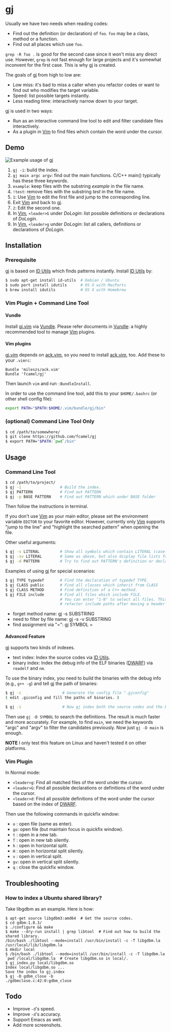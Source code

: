 # gj #

Usually we have two needs when reading codes:

* Find out the definition (or declaration) of `foo`. `foo` may be a class, method or a function.
* Find out all places which use `foo`.

`grep -R foo .` is good for the second case since it won't miss any direct use. However, `grep` is not
fast enough for large projects and it's somewhat inconvent for the first case. This is why [gj] is created.

The goals of [gj] from high to low are:

* Low miss: it's bad to miss a caller when you refactor codes or want to find out who modifies the target variable.
* Speed: list possible targets instantly.
* Less reading time: interactively narrow down to your target.

[gj] is used in two ways:

* Run as an interactive command line tool to edit and filter candidate files interactively.
* As a plugin in [Vim] to find files which contain the word under the cursor.

## Demo ##

![Example usage of gj](https://raw.github.com/fcamel/screenshots/master/gj/gj_demo.gif)

1. `gj -i`: build the index.
2. `gj main argc argv`: find out the main functions. C/C++ main() typically has these three keywords.
3. `example`: keep files with the substring *example* in the file name.
4. `!test`: remove files with the substring *test* in the file name.
5. `1`: Use [Vim] to edit the first file and jump to the corresponding line.
6. Exit [Vim] and back to [gj].
7. `2`: Edit the second one.
8. In [Vim], `<leader>G` under *DoLogin*: list possible definitions or declarations of *DoLogin*.
9. In [Vim], `<leader>g` under *DoLogin*: list all callers, definitions or declarations of *DoLogin*.

## Installation ##

### Prerequisite ###

[gj] is based on [ID Utils] which finds patterns instantly. Install [ID Utils] by:

```bash
$ sudo apt-get install id-utils  # Debian / Ubuntu
$ sudo port install idutils      # OS X with MacPorts
$ brew install idutils           # OS X with Homebrew
```

### Vim Plugin + Command Line Tool ###

#### Vundle ####

Install [gj.vim] via [Vundle]. Please refer documents in [Vundle]: a highly recommended tool to manage [Vim] plugins.

#### Vim plugins ####

[gj.vim] depends on [ack.vim], so you need to install [ack.vim], too. Add these to your `.vimrc`:

```vim
Bundle 'mileszs/ack.vim'
Bundle 'fcamel/gj'
```

Then launch `vim` and run `:BundleInstall`.

In order to use the command line tool, add this to your `$HOME/.bashrc` (or other shell config file):

```bash
export PATH="$PATH:$HOME/.vim/bundle/gj/bin"
```

### (optional) Command Line Tool Only ###

```bash
$ cd /path/to/somewhere/
$ git clone https://github.com/fcamel/gj
$ export PATH="$PATH:`pwd`/bin"
```

## Usage ##

### Command Line Tool ###

```bash
$ cd /path/to/project/
$ gj -i                 # Build the index.
$ gj PATTERN            # Find out PATTERN
$ gj -p BASE PATTERN    # Find out PATTERN which under BASE folder
```

Then follow the instructions in terminal. 

If you don't use [Vim] as your main editor, please set the environment variable `EDITOR` to your favorite editor.
However, currently only [Vim] supports "jump to the line" and "highlight the searched pattern" when opening
the file.

Other useful arguments:

```bash
$ gj -s LITERAL         # Show all symbols which contain LITERAL (case-insensitive)
$ gj -sv LITERAL        # Same as above, but also display file lists for each symbol.
$ gj -d PATTERN         # Try to find out PATTERN's definition or declaration. Work for C++ or Python. 
```

Examples of using [gj] for special scenarios:

```bash
$ gj TYPE typedef       # Find the declaration of typedef TYPE.
$ gj CLASS public       # Find all classes which inherit from CLASS
$ gj CLASS METHOD       # Find definition of a C++ method.
$ gj FILE include       # Find all files which include FILE.
                        # You can enter "1-N" to select all files. This is useful to
                        # refactor include paths after moving a header to a different path.
```
* forget method name: gj -s SUBSTRING
* need to filter by file name: gj -s -v SUBSTRING
* find assignment via "=": gj SYMBOL = 

#### Advanced Feature ####

[gj] supports two kinds of indexes. 
* text index: Index the source codes via [ID Utils].
* binary index: Index the debug info of the ELF binaries ([DWARF]) via `readelf` and `nm`.

To use the binary index, you need to build the binaries with the debug info (e.g., `g++ -g`) and tell [gj] the path of binaries:

```bash
$ gj -c                  # Generate the config file ".gjconfig"
( edit .giconfig and fill the paths of binaries. )

$ gj -i                  # Now gj index both the source codes and the binaries.
```

Then use `gj -D SYMBOL` to search the definitions. The result is much faster and more accurately. For example, to find `main`, we need the keywords "argc" and "argv" to filter the candidates previously. Now just `gj -D main` is enough.

**NOTE** I only test this feature on Linux and haven't tested it on other platforms.


### Vim Plugin ###

In Normal mode:

* `<leader>g`: Find all matched files of the word under the cursor.
* `<leader>G`: Find all possible declarations or definitions of the word under the cursor.
* `<leader>d`: Find all possible definitions of the word under the cursor based on the index of [DWARF].

Then use the following commands in quickfix window:

* `o` : open file (same as enter).
* `go`: open file (but maintain focus in quickfix window). 
* `t` : open in a new tab.
* `T` : open in new tab silently.
* `h` : open in horizontal split.
* `H` : open in horizontal split silently.
* `v` : open in vertical split.
* `gv`: open in vertical split silently.
* `q` : close the quickfix window.

## Troubleshooting ##

### How to index a Ubuntu shared library? ###

Take libgdbm as an example. Here is how:
```
$ apt-get source libgdbm3:amd64  # Get the source codes.
$ cd gdbm-1.8.3/
$ ./configure && make
$ make --dry-run install | grep libtool  # Find out how to build the shared library.
/bin/bash ./libtool --mode=install /usr/bin/install -c -T libgdbm.la /usr/local/lib/libgdbm.la
$ mkdir local
$ /bin/bash ./libtool --mode=install /usr/bin/install -c -T libgdbm.la `pwd`/local/libgdbm.la  # Create libgdbm.so in local/.
$ gj_index.py local/libgdbm.so
Index local/libgdbm.so ...
Save the index to gj.index
$ gj -D gdbm_close -b
./gdbmclose.c:42:0:gdbm_close
```


## Todo ##

* Improve `-d`'s speed.
* Improve `-d`'s accuracy.
* Support Emacs as well.
* Add more screenshots.


[gj]:https://github.com/fcamel/gj
[gj.vim]:https://github.com/fcamel/gj/blob/master/plugin/gj.vim
[Vim]:http://www.vim.org/
[ID Utils]:http://www.gnu.org/software/idutils/
[Vundle]:http://github.com/gmarik/vundle
[ack.vim]:https://github.com/mileszs/ack.vim
[DWARF]:https://en.wikipedia.org/wiki/DWARF
